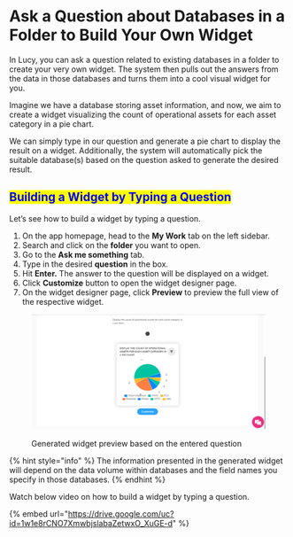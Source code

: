 # Ask a Question about Databases in a Folder to Build Your Own Widget

In Lucy, you can ask a question related to existing databases in a folder to create your very own widget. The system then pulls out the answers from the data in those databases and turns them into a cool visual widget for you.

Imagine we have a database storing asset information, and now, we aim to create a widget visualizing the count of operational assets for each asset category in a pie chart.

We can simply type in our question and generate a pie chart to display the result on a widget. Additionally, the system will automatically pick the suitable database(s) based on the question asked to generate the desired result.

## <mark style="color:blue;">Building a Widget by Typing a Question</mark>

Let’s see how to build a widget by typing a question.

1. On the app homepage, head to the **My Work** tab on the left sidebar.
2. Search and click on the **folder** you want to open.
3. Go to the **Ask me something** tab.
4. Type in the desired **question** in the box.
5. Hit **Enter.** The answer to the question will be displayed on a widget.
6. Click **Customize** button to open the widget designer page.
7. On the widget designer page, click **Preview** to preview the full view of the respective widget.

<figure><img src="../.gitbook/assets/LC_Ask a Question about Databases in a Folder to Build Your Own Widget_s1.png" alt=""><figcaption><p>Generated widget preview based on the entered question</p></figcaption></figure>



{% hint style="info" %}
The information presented in the generated widget will depend on the data volume within databases and the field names you specify in those databases.
{% endhint %}

Watch below video on how to build a widget by typing a question.

{% embed url="https://drive.google.com/uc?id=1w1e8rCNO7XmwbjslabaZetwxO_XuGE-d" %}

